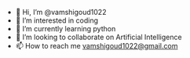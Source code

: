 - 👋 Hi, I’m @vamshigoud1022
- 👀 I’m interested in coding
- 🌱 I’m currently learning python
- 💞️ I’m looking to collaborate on Artificial Intelligence
- 📫 How to reach me vamshigoud1022@gmail.com

<!---
vamshigoud1022/vamshigoud1022 is a ✨ special ✨ repository because its `README.md` (this file) appears on your GitHub profile.
You can click the Preview link to take a look at your changes.
--->
